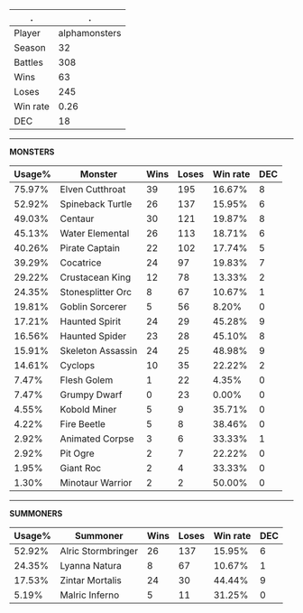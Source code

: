 .|.
|-|-
Player|alphamonsters
Season|32
Battles|308
Wins|63
Loses|245
Win rate|0.26
DEC|18

---
**MONSTERS**

Usage%|Monster|Wins|Loses|Win rate|DEC|
-|-|-|-|-|-|
75.97%|Elven Cutthroat|39|195|16.67%|8|
52.92%|Spineback Turtle|26|137|15.95%|6|
49.03%|Centaur|30|121|19.87%|8|
45.13%|Water Elemental|26|113|18.71%|6|
40.26%|Pirate Captain|22|102|17.74%|5|
39.29%|Cocatrice|24|97|19.83%|7|
29.22%|Crustacean King|12|78|13.33%|2|
24.35%|Stonesplitter Orc|8|67|10.67%|1|
19.81%|Goblin Sorcerer|5|56|8.20%|0|
17.21%|Haunted Spirit|24|29|45.28%|9|
16.56%|Haunted Spider|23|28|45.10%|8|
15.91%|Skeleton Assassin|24|25|48.98%|9|
14.61%|Cyclops|10|35|22.22%|2|
7.47%|Flesh Golem|1|22|4.35%|0|
7.47%|Grumpy Dwarf|0|23|0.00%|0|
4.55%|Kobold Miner|5|9|35.71%|0|
4.22%|Fire Beetle|5|8|38.46%|0|
2.92%|Animated Corpse|3|6|33.33%|1|
2.92%|Pit Ogre|2|7|22.22%|0|
1.95%|Giant Roc|2|4|33.33%|0|
1.30%|Minotaur Warrior|2|2|50.00%|0|

---
**SUMMONERS**

Usage%|Summoner|Wins|Loses|Win rate|DEC|
-|-|-|-|-|-|
52.92%|Alric Stormbringer|26|137|15.95%|6|
24.35%|Lyanna Natura|8|67|10.67%|1|
17.53%|Zintar Mortalis|24|30|44.44%|9|
5.19%|Malric Inferno|5|11|31.25%|0|
